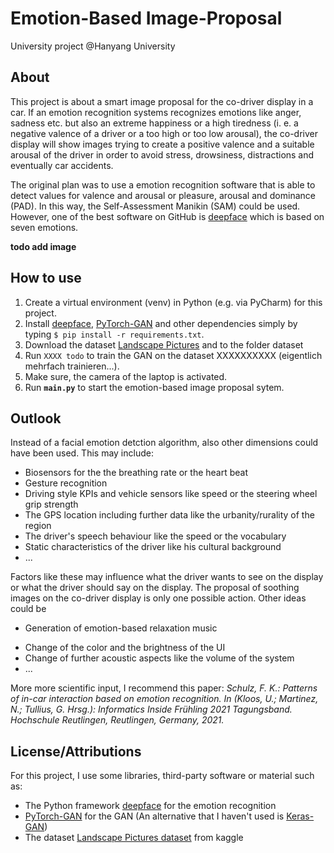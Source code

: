 # Emotion-Based Image-Proposal
University project @Hanyang University

## About
This project is about a smart image proposal for the co-driver display in a car. 
If an emotion recognition systems recognizes emotions like anger, sadness etc.
but also an extreme happiness or a high tiredness
(i. e. a negative valence of a driver or a
too high or too low arousal), the co-driver display will show images trying
to create a positive valence and a suitable arousal of the driver
in order to avoid stress, drowsiness, distractions and eventually car accidents.

<!--
Valence: pleasant…unpleasant / happy…unhappy
Arousal: excited…calm
Dominance: dependent…independent / controlled…in control 
-->

The original plan was to use a emotion recognition software that is able to detect 
values for valence and arousal or pleasure, arousal and dominance (PAD). In this way,
the Self-Assessment Manikin (SAM) could be used. 
However, one of the best software on GitHub is 
[deepface](https://github.com/serengil/deepface) 
which is based on seven emotions.

**todo add image**



## How to use
1. Create a virtual environment (venv) in Python (e.g. via PyCharm) for this project.
1. Install  [deepface](https://github.com/serengil/deepface), 
   [PyTorch-GAN](https://github.com/eriklindernoren/PyTorch-GAN) 
   and other dependencies
   simply by typing
```$ pip install -r requirements.txt```.
1. Download the dataset [Landscape Pictures](https://www.kaggle.com/datasets/arnaud58/landscape-pictures?resource=download) and
  to the folder dataset
1. Run ```XXXX todo``` to train the GAN on the dataset XXXXXXXXXX
   (eigentlich mehrfach trainieren...).
1. Make sure, the camera of the laptop is activated.
1. Run **`main.py`** to start the emotion-based image proposal sytem.


## Outlook

Instead of a facial emotion detction algorithm,
also other dimensions could have been used. 
This may include:
- Biosensors for the the breathing rate 
  or the heart beat
- Gesture recognition
- Driving style KPIs and vehicle sensors like speed or the steering wheel grip strength
- The GPS location including further data like
the urbanity/rurality of the region
- The driver's speech behaviour like the speed or the vocabulary
- Static characteristics of the driver like his cultural background
- ...

Factors like these may influence what the driver
wants to see on the display or what the driver
should say on the display. 
The proposal of soothing images on the co-driver display
is only one possible action. Other ideas could be 
- Generation of emotion-based relaxation music 
<!--GAN: every day different music! cf. also JukeboxAI-->
- Change of the color and the brightness of the UI
- Change of further acoustic aspects like the volume of the system
- ...

More more scientific input, I recommend this paper:
*Schulz, F. K.: Patterns of in-car interaction based on emotion recognition. In (Kloos, U.; Martinez, N.; Tullius, G. Hrsg.): Informatics Inside Frühling 2021 Tagungsband. Hochschule Reutlingen, Reutlingen, Germany, 2021.*
## License/Attributions
For this project, I use some libraries, third-party software or material such as:
* The Python framework [deepface](https://github.com/serengil/deepface) for the emotion recognition
* [PyTorch-GAN](https://github.com/eriklindernoren/PyTorch-GAN) for the GAN
  (An alternative that I haven't used is [Keras-GAN](https://github.com/eriklindernoren/Keras-GAN))
* The dataset [Landscape Pictures dataset](https://www.kaggle.com/datasets/arnaud58/landscape-pictures?resource=download) 
  from kaggle